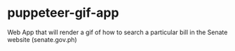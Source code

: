 # puppeteer-gif-app
Web App that will render a gif of how to search a particular bill in the Senate website (senate.gov.ph)
